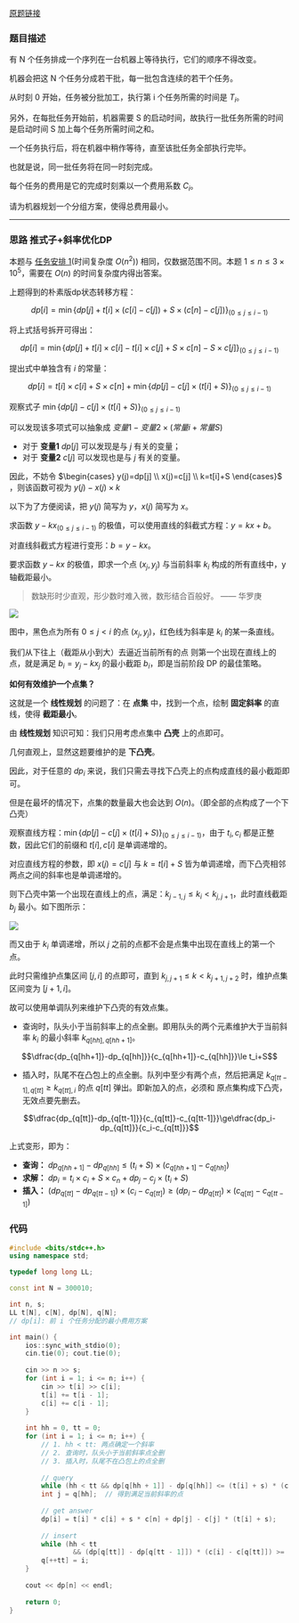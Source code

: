 [原题链接](https://www.acwing.com/problem/content/303/)

### 题目描述
有 N 个任务排成一个序列在一台机器上等待执行，它们的顺序不得改变。

机器会把这 N 个任务分成若干批，每一批包含连续的若干个任务。

从时刻 0 开始，任务被分批加工，执行第 i 个任务所需的时间是 $T_i$。

另外，在每批任务开始前，机器需要 S 的启动时间，故执行一批任务所需的时间是启动时间 S 加上每个任务所需时间之和。

一个任务执行后，将在机器中稍作等待，直至该批任务全部执行完毕。

也就是说，同一批任务将在同一时刻完成。

每个任务的费用是它的完成时刻乘以一个费用系数 $C_i$。

请为机器规划一个分组方案，使得总费用最小。

---

### 思路 推式子+斜率优化DP
本题与 [任务安排 1](/dp/slope/1/)(时间复杂度 $O(n^2)$) 相同，仅数据范围不同。本题 $1\le n\le 3\times 10^5$，需要在 $O(n)$ 的时间复杂度内得出答案。

上题得到的朴素版dp状态转移方程：

$$dp[i]=\min\{dp[j]+t[i]\times(c[i]-c[j])+S\times(c[n]-c[j])\}_{(0\le j\le i-1)}$$

将上式括号拆开可得出：

$$dp[i]=\min\{dp[j]+t[i]\times c[i]-t[i]\times c[j]+S\times c[n]-S\times c[j]\}_{(0\le j\le i-1)}$$

提出式中单独含有 $i$ 的常量：

$$dp[i]=t[i]\times c[i]+S\times c[n]+\min\{dp[j]-c[j]\times(t[i]+S)\}_{(0\le j\le i-1)}$$

观察式子 $\min\{dp[j]-c[j]\times(t[i]+S)\}_{(0\le j\le i-1)}$

可以发现该多项式可以抽象成 $变量1-变量2\times(常量i+常量S)$

- 对于 **变量1** $dp[j]$ 可以发现是与 $j$ 有关的变量；
- 对于 **变量2** $c[j]$ 可以发现也是与 $j$ 有关的变量。

因此，不妨令 $\begin{cases}
y(j)=dp[j] \\
x(j)=c[j] \\
k=t[i]+S
\end{cases}$ ，则该函数可视为 $y(j)-x(j)\times k$

以下为了方便阅读，把 $y(j)$ 简写为 $y$，$x(j)$ 简写为 $x$。

求函数 $y-kx_{(0\le j\le i-1)}$ 的极值，可以使用直线的斜截式方程：$y=kx+b$。

对直线斜截式方程进行变形：$b=y-kx$。

要求函数 $y-kx$ 的极值，即求一个点 $(x_j,y_j)$ 与当前斜率 $k_i$ 构成的所有直线中，y轴截距最小。

> 数缺形时少直观，形少数时难入微，数形结合百般好。 —— 华罗庚

![](https://cdn.acwing.com/media/article/image/2021/09/25/55909_306884c91d-Xnip2021-09-25_11-46-08.jpg)

图中，黑色点为所有 $0≤j<i$ 的点 $(x_j,y_j)$，红色线为斜率是 $k_i$ 的某一条直线。

我们从下往上（截距从小到大）去逼近当前所有的点
则第一个出现在直线上的点，就是满足 $b_i=y_j−kx_j$ 的最小截距 $b_i$，即是当前阶段 DP 的最佳策略。

**如何有效维护一个点集？**

这就是一个 **线性规划** 的问题了：在 **点集** 中，找到一个点，绘制 **固定斜率** 的直线，使得 **截距最小**。

由 **线性规划** 知识可知：我们只用考虑点集中 **凸壳** 上的点即可。

几何直观上，显然这题要维护的是 **下凸壳**。

因此，对于任意的 $dp_i$ 来说，我们只需去寻找下凸壳上的点构成直线的最小截距即可。

但是在最坏的情况下，点集的数量最大也会达到 $O(n)$。（即全部的点构成了一个下凸壳）

观察直线方程：$\min\{dp[j]-c[j]\times(t[i]+S)\}_{(0\le j\le i-1)}$，由于 $t_i,c_i$ 都是正整数，因此它们的前缀和 $t[i],c[i]$ 是单调递增的。

对应直线方程的参数，即 $x(j)=c[j]$ 与 $k=t[i]+S$ 皆为单调递增，而下凸壳相邻两点之间的斜率也是单调递增的。

则下凸壳中第一个出现在直线上的点，满足：$k_{j−1,j}≤k_i<k_{j,j+1}$，此时直线截距 $b_j$ 最小。如下图所示：

![](https://cdn.acwing.com/media/article/image/2021/09/25/55909_374d8dc11d-IMG_C28104BF5784-1.jpeg)

而又由于 $k_i$ 单调递增，所以 $j$ 之前的点都不会是点集中出现在直线上的第一个点。

此时只需维护点集区间 $[j,i]$ 的点即可，直到 $k_{j,j+1}≤k<k_{j+1,j+2}$ 时，维护点集区间变为 $[j+1,i]$。

故可以使用单调队列来维护下凸壳的有效点集。

- 查询时，队头小于当前斜率上的点全删。即用队头的两个元素维护大于当前斜率 $k_i$ 的最小斜率 $k_{q[hh] , q[hh+1]}$。

$$\dfrac{dp_{q[hh+1]}-dp_{q[hh]}}{c_{q[hh+1]}-c_{q[hh]}}\le t_i+S$$

- 插入时，队尾不在凸包上的点全删。队列中至少有两个点，然后把满足 $k_{q[tt−1],q[tt]}≥k_{q[tt] , i}$ 的点 $q[tt]$ 弹出。即新加入的点，必须和 原点集构成下凸壳，无效点要先删去。

$$\dfrac{dp_{q[tt]}-dp_{q[tt-1]}}{c_{q[tt]}-c_{q[tt-1]}}\ge\dfrac{dp_i-dp_{q[tt]}}{c_i-c_{q[tt]}}$$

上式变形，即为：

- **查询：** $dp_{q[hh+1]}-dp_{q[hh]}\le (t_i+S)\times (c_{q[hh+1]}-c_{q[hh]})$
- **求解：** $dp_i=t_i\times c_i+S\times c_n+dp_j-c_j\times(t_i+S)$
- **插入：** $(dp_{q[tt]}-dp_{q[tt-1]})\times(c_i-c_{q[tt]})\ge(dp_i-dp_{q[tt]})\times(c_{q[tt]}-c_{q[tt-1]})$

### 代码
```cpp
#include <bits/stdc++.h>
using namespace std;

typedef long long LL;

const int N = 300010;

int n, s;
LL t[N], c[N], dp[N], q[N];
// dp[i]: 前 i 个任务分配的最小费用方案

int main() {
    ios::sync_with_stdio(0);
    cin.tie(0); cout.tie(0);
    
    cin >> n >> s;
    for (int i = 1; i <= n; i++) {
        cin >> t[i] >> c[i];
        t[i] += t[i - 1];
        c[i] += c[i - 1];
    }
    
    int hh = 0, tt = 0;
    for (int i = 1; i <= n; i++) {
        // 1. hh < tt: 两点确定一个斜率
		// 2. 查询时，队头小于当前斜率点全删
		// 3. 插入时，队尾不在凸包上的点全删
		
		// query
		while (hh < tt && dp[q[hh + 1]] - dp[q[hh]] <= (t[i] + s) * (c[q[hh + 1]] - c[q[hh]])) hh++;
		int j = q[hh];  // 得到满足当前斜率的点
		
		// get answer
		dp[i] = t[i] * c[i] + s * c[n] + dp[j] - c[j] * (t[i] + s);
		
		// insert
		while (hh < tt 
                && (dp[q[tt]] - dp[q[tt - 1]]) * (c[i] - c[q[tt]]) >= (dp[i] - dp[q[tt]]) * (c[q[tt]] - c[q[tt - 1]])) tt--;
		q[++tt] = i;
    }
    
    cout << dp[n] << endl;
    
    return 0;
}
```